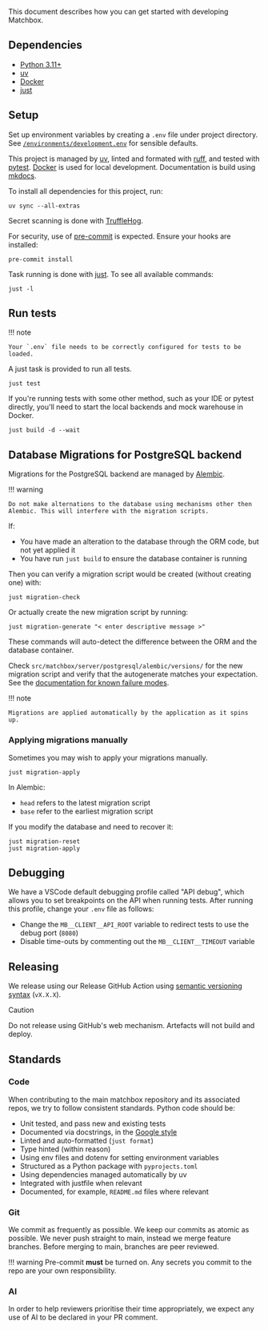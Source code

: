 This document describes how you can get started with developing Matchbox.

## Dependencies

* [Python 3.11+](https://www.python.org)
* [uv](https://docs.astral.sh/uv/)
* [Docker](https://www.docker.com)
* [just](https://just.systems/man/en/)

## Setup

Set up environment variables by creating a `.env` file under project directory. See [`/environments/development.env`](https://github.com/uktrade/matchbox/blob/main/environments/development.env) for sensible defaults.

This project is managed by [uv](https://docs.astral.sh/uv/), linted and formated with [ruff](https://docs.astral.sh/ruff/), and tested with [pytest](https://docs.pytest.org/en/stable/). [Docker](https://www.docker.com) is used for local development. Documentation is build using [mkdocs](https://www.mkdocs.org).

To install all dependencies for this project, run:

```shell
uv sync --all-extras
```

Secret scanning is done with [TruffleHog](https://github.com/trufflesecurity/trufflehog).

For security, use of [pre-commit](https://pre-commit.com) is expected. Ensure your hooks are installed:

```shell
pre-commit install
```

Task running is done with [just](https://just.systems/man/en/). To see all available commands:

```shell
just -l
```

## Run tests

!!! note

    Your `.env` file needs to be correctly configured for tests to be loaded.

A just task is provided to run all tests.

```shell
just test
```

If you're running tests with some other method, such as your IDE or pytest directly, you'll need to start the local backends and mock warehouse in Docker.

```shell
just build -d --wait
```

## Database Migrations for PostgreSQL backend

Migrations for the PostgreSQL backend are managed by [Alembic](https://alembic.sqlalchemy.org/en/latest/).

!!! warning

    Do not make alternations to the database using mechanisms other then Alembic. This will interfere with the migration scripts.

If:

* You have made an alteration to the database through the ORM code, but not yet applied it
* You have run `just build` to ensure the database container is running

Then you can verify a migration script would be created (without creating one) with:

```shell
just migration-check
```

Or actually create the new migration script by running:

```shell
just migration-generate "< enter descriptive message >"
```

These commands will auto-detect the difference between the ORM and the database container.

Check `src/matchbox/server/postgresql/alembic/versions/` for the new migration script and verify that the autogenerate matches your expectation. See the [documentation for known failure modes](https://alembic.sqlalchemy.org/en/latest/autogenerate.html#what-does-autogenerate-detect-and-what-does-it-not-detect).

!!! note

    Migrations are applied automatically by the application as it spins up.


### Applying migrations manually

Sometimes you may wish to apply your migrations manually.

```shell
just migration-apply
```

In Alembic:

* `head` refers to the latest migration script
* `base` refer to the earliest migration script

If you modify the database and need to recover it:


```shell
just migration-reset
just migration-apply
```

## Debugging

We have a VSCode default debugging profile called "API debug", which allows you to set breakpoints on the API when running tests. After running this profile, change your `.env` file  as follows:

- Change the `MB__CLIENT__API_ROOT` variable to redirect tests to use the debug port (`8080`)
- Disable time-outs by commenting out the `MB__CLIENT__TIMEOUT` variable

## Releasing

We release using our Release GitHub Action using [semantic versioning syntax](https://semver.org) (`vX.X.X`). 

> [!CAUTION]
> Do not release using GitHub's web mechanism. Artefacts will not build and deploy.

## Standards

### Code

When contributing to the main matchbox repository and its associated repos, we try to follow consistent standards. Python code should be:

* Unit tested, and pass new and existing tests
* Documented via docstrings, in the [Google style](https://sphinxcontrib-napoleon.readthedocs.io/en/latest/example_google.html)
* Linted and auto-formatted (`just format`)
* Type hinted (within reason)
* Using env files and dotenv for setting environment variables
* Structured as a Python package with `pyprojects.toml`
* Using dependencies managed automatically by uv
* Integrated with justfile when relevant
* Documented, for example, `README.md` files where relevant

### Git

We commit as frequently as possible. We keep our commits as atomic as possible. We never push straight to main, instead we merge feature branches. Before merging to main, branches are peer reviewed.

!!! warning
    Pre-commit **must** be turned on. Any secrets you commit to the repo are your own responsibility.

### AI

In order to help reviewers prioritise their time appropriately, we expect any use of AI to be declared in your PR comment.
